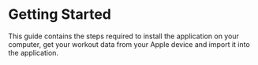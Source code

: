 # Getting Started

This guide contains the steps required to install the application on your computer, get your workout data from your Apple device and import it into the application.
